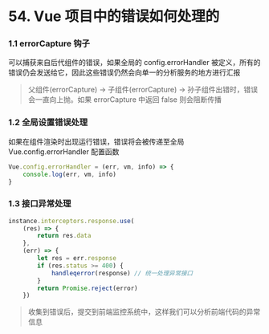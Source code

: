 # 54. Vue 项目中的错误如何处理的

### 1.1 errorCapture 钩子

可以捕获来自后代组件的错误，如果全局的 config.errorHandler 被定义，所有的错误仍会发送给它，因此这些错误仍然会向单一的分析服务的地方进行汇报

> 父组件(errorCapture) -> 子组件(errorCapture) -> 孙子组件出错时，错误会一直向上抛。如果 errorCapture 中返回 false 则会阻断传播

### 1.2 全局设置错误处理

如果在组件渲染时出现运行错误，错误将会被传递至全局 Vue.config.errorHandler 配置函数

```js
Vue.config.errorHandler = (err, vm, info) => {
    console.log(err, vm, info)
}
```

### 1.3 接口异常处理

```js
instance.interceptors.response.use(
    (res) => {
        return res.data
    },
    (err) => {
        let res = err.response
        if (res.status >= 400) {
            handleqerror(response) // 统一处理异常接口
        }
        return Promise.reject(error)
    })
```

> 收集到错误后，提交到前端监控系统中，这样我们可以分析前端代码的异常信息